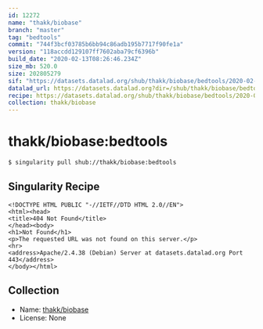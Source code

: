 ```yaml
---
id: 12272
name: "thakk/biobase"
branch: "master"
tag: "bedtools"
commit: "744f3bcf03785b6bb94c86adb195b7717f90fe1a"
version: "118accdd129107ff7602aba79cf6396b"
build_date: "2020-02-13T08:26:46.234Z"
size_mb: 520.0
size: 202805279
sif: "https://datasets.datalad.org/shub/thakk/biobase/bedtools/2020-02-13-744f3bcf-118accdd/118accdd129107ff7602aba79cf6396b.sif"
datalad_url: https://datasets.datalad.org?dir=/shub/thakk/biobase/bedtools/2020-02-13-744f3bcf-118accdd/
recipe: https://datasets.datalad.org/shub/thakk/biobase/bedtools/2020-02-13-744f3bcf-118accdd/Singularity
collection: thakk/biobase
---
```


# thakk/biobase:bedtools

```bash
$ singularity pull shub://thakk/biobase:bedtools
```

## Singularity Recipe

```singularity
<!DOCTYPE HTML PUBLIC "-//IETF//DTD HTML 2.0//EN">
<html><head>
<title>404 Not Found</title>
</head><body>
<h1>Not Found</h1>
<p>The requested URL was not found on this server.</p>
<hr>
<address>Apache/2.4.38 (Debian) Server at datasets.datalad.org Port 443</address>
</body></html>
```

## Collection

 - Name: [thakk/biobase](https://github.com/thakk/biobase)
 - License: None

